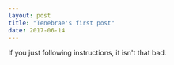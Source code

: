 ```yaml
---
layout: post
title: "Tenebrae's first post"
date: 2017-06-14
---
```


If you just following instructions, it isn't that bad.
